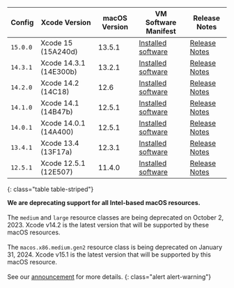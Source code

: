  Config   | Xcode Version                   | macOS Version | VM Software Manifest | Release Notes
----------|---------------------------------|---------------|----------------------------|--------------
 `15.0.0` | Xcode 15 (15A240d) | 13.5.1 | [Installed software](https://circle-macos-docs.s3.amazonaws.com/image-manifest/v13456/manifest.txt) | [Release Notes](https://discuss.circleci.com/t/xcode-15-rc-released-important-notice-for-visionos-sdk-users/49278)
`14.3.1` | Xcode 14.3.1 (14E300b) | 13.2.1 | [Installed software](https://circle-macos-docs.s3.amazonaws.com/image-manifest/v12131/manifest.txt) | [Release Notes](https://discuss.circleci.com/t/xcode-14-3-1-rc-released/48152)
 `14.2.0` | Xcode 14.2 (14C18) | 12.6 | [Installed software](https://circle-macos-docs.s3.amazonaws.com/image-manifest/v10821/manifest.txt) | [Release Notes](https://discuss.circleci.com/t/xcode-14-2-rc-released-breaking-changes/46303)
 `14.1.0` | Xcode 14.1 (14B47b) | 12.5.1 | [Installed software](https://circle-macos-docs.s3.amazonaws.com/image-manifest/v9002/index.html) | [Release Notes](https://discuss.circleci.com/t/xcode-14-1-rc-2-released/45890)
 `14.0.1` | Xcode 14.0.1 (14A400) | 12.5.1 | [Installed software](https://circle-macos-docs.s3.amazonaws.com/image-manifest/v8824/index.html) | [Release Notes](https://discuss.circleci.com/t/xcode-14-0-1-rc-released/45424)
 `13.4.1` | Xcode 13.4 (13F17a) | 12.3.1 | [Installed software](https://circle-macos-docs.s3.amazonaws.com/image-manifest/v8094/index.html) | [Release Notes](https://discuss.circleci.com/t/xcode-13-4-1-released/44328)
 `12.5.1` | Xcode 12.5.1 (12E507) | 11.4.0 | [Installed software](https://circle-macos-docs.s3.amazonaws.com/image-manifest/v5775/index.html) | [Release Notes](https://discuss.circleci.com/t/xcode-12-5-1-released/40490)
 {: class="table table-striped"}

**We are deprecating support for all Intel-based macOS resources.**
<br>
<br>
The `medium` and `large` resource classes are being deprecated on October 2, 2023. Xcode v14.2 is the latest version that will be supported by these macOS resources.
<br>
<br>
The `macos.x86.medium.gen2` resource class is being deprecated on January 31, 2024. Xcode v15.1 is the latest version that will be supported by this macOS resource.
<br>
<br>
See our [announcement](https://discuss.circleci.com/t/macos-intel-support-deprecation-in-january-2024/48718) for more details.
{: class="alert alert-warning"}
